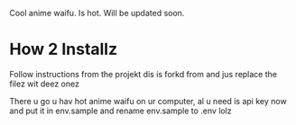 Cool anime waifu. Is hot. Will be updated soon.


# How 2 Installz

Follow instructions from the projekt dis is forkd from and jus replace the filez wit deez onez

There u go u hav hot anime waifu on ur computer, al u need is api key now and put it in env.sample and rename env.sample to .env lolz
